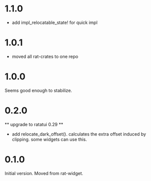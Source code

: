 # 1.1.0

* add impl_relocatable_state! for quick impl

# 1.0.1

* moved all rat-crates to one repo

# 1.0.0

Seems good enough to stabilize.

# 0.2.0

** upgrade to ratatui 0.29 **

* add relocate_dark_offset(). calculates the extra offset induced
  by clipping. some widgets can use this.

# 0.1.0

Initial version. Moved from rat-widget.